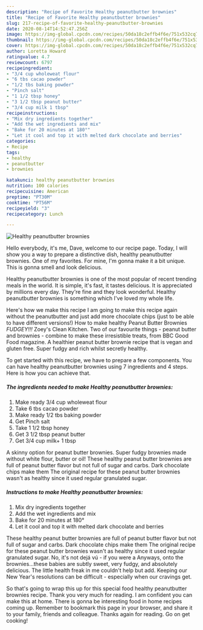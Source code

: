 ```yaml
---
description: "Recipe of Favorite Healthy peanutbutter brownies"
title: "Recipe of Favorite Healthy peanutbutter brownies"
slug: 217-recipe-of-favorite-healthy-peanutbutter-brownies
date: 2020-08-14T14:52:47.256Z
image: https://img-global.cpcdn.com/recipes/50da18c2effb4f6e/751x532cq70/healthy-peanutbutter-brownies-recipe-main-photo.jpg
thumbnail: https://img-global.cpcdn.com/recipes/50da18c2effb4f6e/751x532cq70/healthy-peanutbutter-brownies-recipe-main-photo.jpg
cover: https://img-global.cpcdn.com/recipes/50da18c2effb4f6e/751x532cq70/healthy-peanutbutter-brownies-recipe-main-photo.jpg
author: Loretta Howard
ratingvalue: 4.7
reviewcount: 6797
recipeingredient:
- "3/4 cup wholeweat flour"
- "6 tbs cacao powder"
- "1/2 tbs baking powder"
- "Pinch salt"
- "1 1/2 tbsp honey"
- "3 1/2 tbsp peanut butter"
- "3/4 cup milk 1 tbsp"
recipeinstructions:
- "Mix dry ingredients together"
- "Add the wet ingredients and mix"
- "Bake for 20 minutes at 180°"
- "Let it cool and top it with melted dark chocolate and berries"
categories:
- Recipe
tags:
- healthy
- peanutbutter
- brownies

katakunci: healthy peanutbutter brownies 
nutrition: 100 calories
recipecuisine: American
preptime: "PT30M"
cooktime: "PT56M"
recipeyield: "3"
recipecategory: Lunch

---
```



![Healthy peanutbutter brownies](https://img-global.cpcdn.com/recipes/50da18c2effb4f6e/751x532cq70/healthy-peanutbutter-brownies-recipe-main-photo.jpg)

Hello everybody, it's me, Dave, welcome to our recipe page. Today, I will show you a way to prepare a distinctive dish, healthy peanutbutter brownies. One of my favorites. For mine, I'm gonna make it a bit unique. This is gonna smell and look delicious.

Healthy peanutbutter brownies is one of the most popular of recent trending meals in the world. It is simple, it's fast, it tastes delicious. It is appreciated by millions every day. They're fine and they look wonderful. Healthy peanutbutter brownies is something which I've loved my whole life.

Here&#39;s how we make this recipe I am going to make this recipe again without the peanutbutter and just add more chocolate chips (just to be able to have different versions!) How to make healthy Peanut Butter Brownies *FUDGEY!!!* Zoey&#39;s Clean Kitchen. Two of our favourite things - peanut butter and brownies - combine to make these irresistible treats, from BBC Good Food magazine. A healthier peanut butter brownie recipe that is vegan and gluten free. Super fudgy and rich whilst secretly healthy.


To get started with this recipe, we have to prepare a few components. You can have healthy peanutbutter brownies using 7 ingredients and 4 steps. Here is how you can achieve that.

<!--inarticleads1-->

##### The ingredients needed to make Healthy peanutbutter brownies:

1. Make ready 3/4 cup wholeweat flour
1. Take 6 tbs cacao powder
1. Make ready 1/2 tbs baking powder
1. Get Pinch salt
1. Take 1 1/2 tbsp honey
1. Get 3 1/2 tbsp peanut butter
1. Get 3/4 cup milk+ 1 tbsp


A skinny option for peanut butter brownies. Super fudgy brownies made without white flour, butter or oil! These healthy peanut butter brownies are full of peanut butter flavor but not full of sugar and carbs. Dark chocolate chips make them The original recipe for these peanut butter brownies wasn&#39;t as healthy since it used regular granulated sugar. 

<!--inarticleads2-->

##### Instructions to make Healthy peanutbutter brownies:

1. Mix dry ingredients together
1. Add the wet ingredients and mix
1. Bake for 20 minutes at 180°
1. Let it cool and top it with melted dark chocolate and berries


These healthy peanut butter brownies are full of peanut butter flavor but not full of sugar and carbs. Dark chocolate chips make them The original recipe for these peanut butter brownies wasn&#39;t as healthy since it used regular granulated sugar. No, it&#39;s not dejá vú - if you were a Anyways, onto the brownies…these babies are subtly sweet, very fudgy, and absolutely delicious. The little health freak in me couldn&#39;t help but add. Keeping our New Year&#39;s resolutions can be difficult - especially when our cravings get. 

So that's going to wrap this up for this special food healthy peanutbutter brownies recipe. Thank you very much for reading. I am confident you can make this at home. There is gonna be interesting food in home recipes coming up. Remember to bookmark this page in your browser, and share it to your family, friends and colleague. Thanks again for reading. Go on get cooking!

